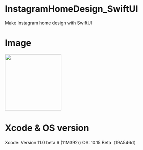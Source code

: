 # InstagramHomeDesign_SwiftUI
Make Instagram home design with SwiftUI

# Image

<img src="https://github.com/yotsu12/InstagramHomeDesign_SwiftUI/blob/master/image.png" width="180">

# Xcode & OS version

Xcode: Version 11.0 beta 6 (11M392r)
OS: 10.15 Beta（19A546d）
